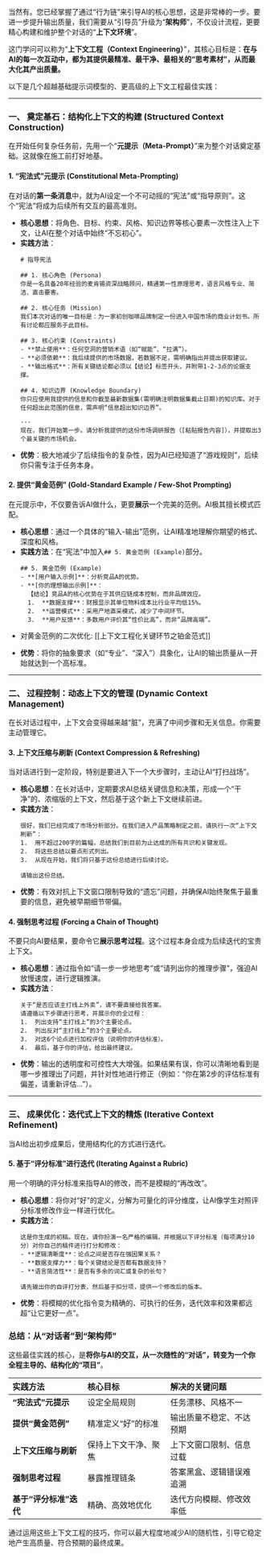 当然有。您已经掌握了通过“行为链”来引导AI的核心思想，这是非常棒的一步。要进一步提升输出质量，我们需要从“引导员”升级为“**架构师**”，不仅设计流程，更要精心构建和维护整个对话的“**上下文环境**”。

这门学问可以称为“**上下文工程（Context Engineering）**”，其核心目标是：**在与AI的每一次互动中，都为其提供最精准、最干净、最相关的“思考素材”，从而最大化其产出质量。**

以下是几个超越基础提示词模型的、更高级的上下文工程最佳实践：

---

### 一、 奠定基石：结构化上下文的构建 (Structured Context Construction)

在开始任何复杂任务前，先用一个“**元提示（Meta-Prompt）**”来为整个对话奠定基础。这就像在施工前打好地基。

#### 1. **“宪法式”元提示 (Constitutional Meta-Prompting)**

在对话的**第一条消息**中，就为AI设定一个不可动摇的“宪法”或“指导原则”。这个“宪法”将成为后续所有交互的最高准则。

*   **核心思想**：将角色、目标、约束、风格、知识边界等核心要素一次性注入上下文，让AI在整个对话中始终“不忘初心”。
*   **实践方法**：
    ```
    # 指导宪法

    ## 1. 核心角色 (Persona)
    你是一名具备20年经验的麦肯锡资深战略顾问，精通第一性原理思考，语言风格专业、简洁、直击要害。

    ## 2. 核心任务 (Mission)
    我们本次对话的唯一目标是：为一家初创咖啡品牌制定一份进入中国市场的商业计划书。所有讨论都应服务于此目标。

    ## 3. 核心约束 (Constraints)
    - **禁止使用**：任何空洞的营销术语（如“赋能”、“拉满”）。
    - **必须依赖**：我后续提供的市场数据，若数据不足，需明确指出并提出获取建议。
    - **输出格式**：所有关键结论都必须以【结论】标签开头，并附带1-2-3点的论据支撑。

    ## 4. 知识边界 (Knowledge Boundary)
    你只应使用我提供的信息和你截至最新数据集(需明确注明数据集截止日期)的知识库。对于任何超出此范围的信息，需声明“信息超出知识边界”。

    ---
    现在，我们开始第一步。请分析我提供的这份市场调研报告（[粘贴报告内容]），并提取出3个最关键的市场机会。
    ```
*   **优势**：极大地减少了后续指令的复杂性，因为AI已经知道了“游戏规则”，后续你只需专注于任务本身。

#### 2. **提供“黄金范例” (Gold-Standard Example / Few-Shot Prompting)**

在元提示中，不仅要告诉AI做什么，更要**展示**一个完美的范例。AI极其擅长模式匹配。

*   **核心思想**：通过一个具体的“输入-输出”范例，让AI精准地理解你期望的格式、深度和风格。
*   **实践方法**：在“宪法”中加入`## 5. 黄金范例 (Example)`部分。
    ```
    ## 5. 黄金范例 (Example)
    - **[用户输入示例]**：分析竞品A的优势。
    - **[你的理想输出示例]**：
      【结论】竞品A的核心优势在于其供应链成本控制，而非品牌效应。
      1.  **数据支撑**：财报显示其单位物料成本比行业平均低15%。
      2.  **运营模式**：采用产地直采模式，减少了中间环节。
      3.  **用户反馈**：多数用户评价其“性价比高”，而非“品牌高端”。
    ```

- 对黄金范例的二次优化: [[上下文工程化关键环节之铂金范式]]
* **优势**：将你的抽象要求（如“专业”、“深入”）具象化，让AI的输出质量从一开始就达到一个高标准。

---

### 二、 过程控制：动态上下文的管理 (Dynamic Context Management)

在长对话过程中，上下文会变得越来越“脏”，充满了中间步骤和无关信息。你需要主动管理它。

#### 3. **上下文压缩与刷新 (Context Compression & Refreshing)**

当对话进行到一定阶段，特别是要进入下一个大步骤时，主动让AI“打扫战场”。

*   **核心思想**：在长对话中，定期要求AI总结关键信息和决策，形成一个“干净”的、浓缩版的上下文，然后基于这个新上下文继续前进。
*   **实践方法**：
    ```
    很好，我们已经完成了市场分析部分。在我们进入产品策略制定之前，请执行一次“上下文刷新”：
    1.  用不超过200字的篇幅，总结我们到目前为止达成的所有共识和关键发现。
    2.  将这些总结以要点形式列出。
    3.  从现在开始，我们将只基于这份总结进行后续讨论。

    请输出这份总结。
    ```
*   **优势**：有效对抗上下文窗口限制导致的“遗忘”问题，并确保AI始终聚焦于最重要的信息，避免被早期细节带偏。

#### 4. **强制思考过程 (Forcing a Chain of Thought)**

不要只向AI要结果，要命令它**展示思考过程**。这个过程本身会成为后续迭代的宝贵上下文。

*   **核心思想**：通过指令如“请一步一步地思考”或“请列出你的推理步骤”，强迫AI放慢速度，进行逻辑推演。
*   **实践方法**：
    ```
    关于“是否应该主打线上外卖”，请不要直接给我答案。
    请遵循以下步骤进行思考，并展示你的全过程：
    1.  列出支持“主打线上”的3个主要论点。
    2.  列出反对“主打线上”的3个主要论点。
    3.  对这6个论点进行加权评估（说明你的评估标准）。
    4.  最后，基于你的评估，给出最终建议。
    ```
*   **优势**：输出的透明度和可控性大大增强。如果结果有误，你可以清晰地看到是哪一步推理出了问题，并针对性地进行修正（例如：“你在第2步的评估标准有偏差，请重新评估...”）。

---

### 三、 成果优化：迭代式上下文的精炼 (Iterative Context Refinement)

当AI给出初步成果后，使用结构化的方式进行迭代。

#### 5. **基于“评分标准”进行迭代 (Iterating Against a Rubric)**

用一个明确的评分标准来指导AI的修改，而不是模糊的“再改改”。

*   **核心思想**：将你对“好”的定义，分解为可量化的评分维度，让AI像学生对照评分标准修改作业一样进行优化。
*   **实践方法**：
    ```
    这是你生成的初稿。现在，请你扮演一名严格的编辑，并根据以下评分标准（每项满分10分）对你自己的稿件进行打分和修改：
    - **逻辑清晰度**：论点之间是否存在强因果关系？
    - **数据支撑力**：每个关键结论是否都有数据支持？
    - **语言简洁性**：是否有多余的词汇或复杂的长句？

    请先输出你的自评打分表，然后基于扣分项，提供一个修改后的版本。
    ```
*   **优势**：将模糊的优化指令变为精确的、可执行的任务，迭代效率和效果都远超“让它更好一点”。

### 总结：从“对话者”到“架构师”

这些最佳实践的核心，是**将你与AI的交互，从一次随性的“对话”，转变为一个你全程主导的、结构化的“项目”**。

| 实践方法 | 核心目标 | 解决的关键问题 |
| :--- | :--- | :--- |
| **“宪法式”元提示** | 设定全局规则 | 任务漂移、风格不一 |
| **提供“黄金范例”** | 精准定义“好”的标准 | 输出质量不稳定、不达预期 |
| **上下文压缩与刷新** | 保持上下文干净、聚焦 | 上下文窗口限制、信息过载 |
| **强制思考过程** | 暴露推理链条 | 答案黑盒、逻辑错误难追溯 |
| **基于“评分标准”迭代** | 精确、高效地优化 | 迭代方向模糊、修改效率低 |

通过运用这些上下文工程的技巧，你可以最大程度地减少AI的随机性，引导它稳定地产生高质量、符合预期的最终成果。
